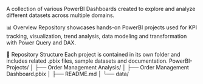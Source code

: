 A collection of various PowerBI Dashboards created to explore and analyze different datasets across multiple domains.

📊 Overview
Repository showcases hands-on PowerBI projects used for KPI tracking, visualization, trend analysis, data modeling and transformation with Power Query and DAX.

📁 Repository Structure
Each project is contained in its own folder and includes related .pbix files, sample datasets and documentation.
PowerBI-Projects/
│
├── Order Management Analysis/
│   ├── Order Management Dashboard.pbix
│   ├── README.md
│   └── data/

